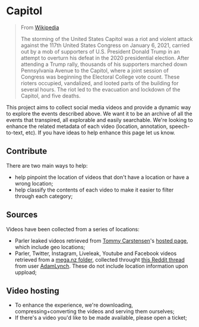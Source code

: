 # Capitol

> From [Wikipedia](https://en.wikipedia.org/wiki/2021_storming_of_the_United_States_Capitol)
>
> The storming of the United States Capitol was a riot and violent attack against the 117th United States Congress on January 6, 2021, carried out by a mob of supporters of U.S. President Donald Trump in an attempt to overturn his defeat in the 2020 presidential election. After attending a Trump rally, thousands of his supporters marched down Pennsylvania Avenue to the Capitol, where a joint session of Congress was beginning the Electoral College vote count. These rioters occupied, vandalized, and looted parts of the building for several hours. The riot led to the evacuation and lockdown of the Capitol, and five deaths.

This project aims to collect social media videos and provide a dynamic way to explore the events described above. We want it to be an archive of all the events that transpired, all explorable and easily searchable. We're looking to enhance the related metadata of each video (location, annotation, speech-to-text, etc). If you have ideas to help enhance this page let us know.

## Contribute

There are two main ways to help:
- help pinpoint the location of videos that don't have a location or have a wrong location;
- help classify the contents of each video to make it easier to filter through each category;

## Sources

Videos have been collected from a series of locations:

- Parler leaked videos retrieved from [Tommy Carstensen](https://twitter.com/carstensenpol/)'s [hosted page](https://www.tommycarstensen.com/terrorism/index.html), which include geo locations;
- Parler, Twitter, Instagram, Liveleak, Youtube and Facebook videos retrieved from a [mega.nz folder](https://mega.nz/folder/30MlkQib#RDOaGzmtFEHkxSYBaJSzVA), collected throught [this Reddit thread](https://www.reddit.com/r/DataHoarder/comments/krx449/megathread_archiving_the_capitol_hill_riots/) from user [AdamLynch](https://www.reddit.com/user/AdamLynch/). These do not include location information upon uppload;

## Video hosting

- To enhance the experience, we're downloading, compressing+converting the videos and serving them ourselves;
- If there's a video you'd like to be made available, please open a ticket;
